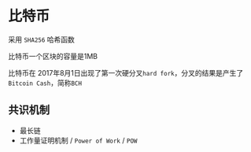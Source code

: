 # 比特币

 采用 `SHA256` 哈希函数

 比特币一个区块的容量是1MB

比特币在 2017年8月1日出现了第一次硬分叉`hard fork`，分叉的结果是产生了 `Bitcoin Cash`，简称`BCH`

## 共识机制

- 最长链
- 工作量证明机制 / `Power of Work`  / `POW`

